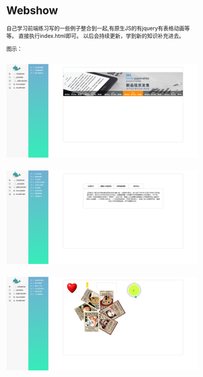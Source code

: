 # Webshow
自己学习前端练习写的一些例子整合到一起,有原生JS的有jquery有表格动画等等。
直接执行index.html即可。
以后会持续更新，学到新的知识补充进去。

图示：

 ![image](https://github.com/lizhesystem/Webshow/blob/master/img/list3.png)

 ![image](https://github.com/lizhesystem/Webshow/blob/master/img/list1.png)

 ![image](https://github.com/lizhesystem/Webshow/blob/master/img/list2.png)
